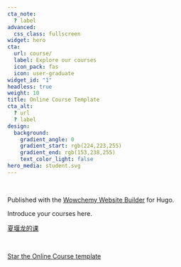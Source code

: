```yaml
---
cta_note:
  ? label
advanced:
  css_class: fullscreen
widget: hero
cta:
  url: course/
  label: Explore our courses
  icon_pack: fas
  icon: user-graduate
widget_id: "1"
headless: true
weight: 10
title: Online Course Template
cta_alt:
  ? url
  ? label
design:
  background:
    gradient_angle: 0
    gradient_start: rgb(224,223,255)
    gradient_end: rgb(153,238,255)
    text_color_light: false
hero_media: student.svg
---
```

<br>

Published with the [Wowchemy Website Builder](https://wowchemy.com/) for Hugo.

Introduce your courses here.

<a class="github-button" href="https://www.baidu.com" data-icon="octicon-star" data-size="large" data-show-count="true" aria-label="Star Wowchemy Website Builder for Hugo">夏堰龙的课</a>

<br>

<a class="github-button" href="https://www.baidu.com" data-icon="octicon-star" data-size="large" data-show-count="true" aria-label="Star the Online Course template">Star the Online Course template</a>

<script async defer src="https://buttons.github.io/buttons.js"></script>